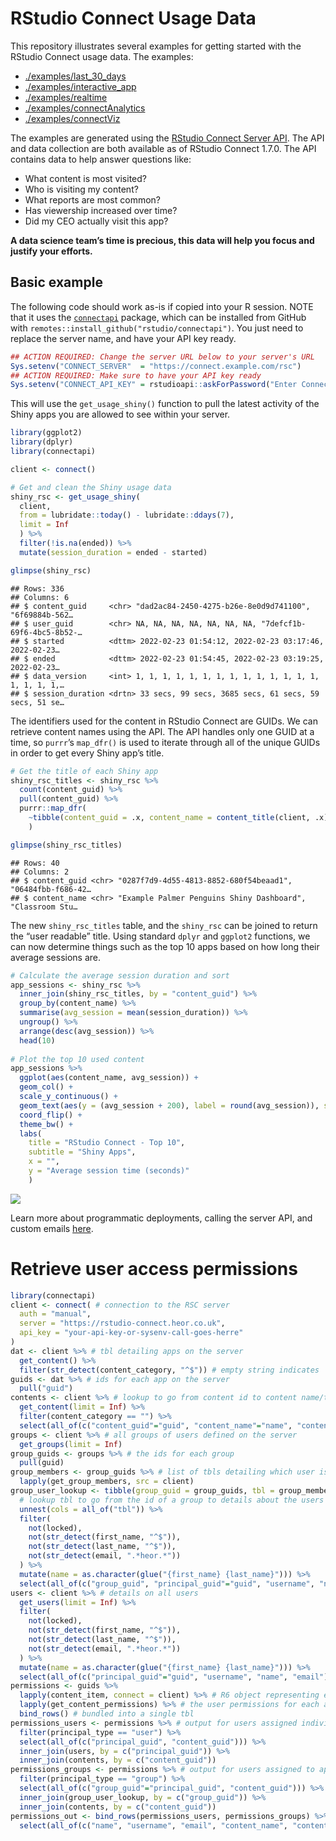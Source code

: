 
# RStudio Connect Usage Data

This repository illustrates several examples for getting started with
the RStudio Connect usage data. The examples:

-   [./examples/last_30_days](./examples/last_30_days)
-   [./examples/interactive_app](./examples/interactive_app)
-   [./examples/realtime](./examples/realtime)
-   [./examples/connectAnalytics](./examples/connectAnalytics)
-   [./examples/connectViz](./examples/connectViz)

The examples are generated using the [RStudio Connect Server
API](https://docs.rstudio.com/connect/api). The API and data collection
are both available as of RStudio Connect 1.7.0. The API contains data to
help answer questions like:

-   What content is most visited?
-   Who is visiting my content?
-   What reports are most common?
-   Has viewership increased over time?
-   Did my CEO actually visit this app?

**A data science team’s time is precious, this data will help you focus
and justify your efforts.**

## Basic example

The following code should work as-is if copied into your R session. NOTE
that it uses the [`connectapi`](https://github.com/rstudio/connectapi)
package, which can be installed from GitHub with
`remotes::install_github("rstudio/connectapi")`. You just need to
replace the server name, and have your API key ready.

``` r
## ACTION REQUIRED: Change the server URL below to your server's URL
Sys.setenv("CONNECT_SERVER"  = "https://connect.example.com/rsc") 
## ACTION REQUIRED: Make sure to have your API key ready
Sys.setenv("CONNECT_API_KEY" = rstudioapi::askForPassword("Enter Connect Token:")) 
```

This will use the `get_usage_shiny()` function to pull the latest
activity of the Shiny apps you are allowed to see within your server.

``` r
library(ggplot2)
library(dplyr)
library(connectapi)

client <- connect()

# Get and clean the Shiny usage data
shiny_rsc <- get_usage_shiny(
  client,
  from = lubridate::today() - lubridate::ddays(7), 
  limit = Inf
  ) %>%
  filter(!is.na(ended)) %>%
  mutate(session_duration = ended - started)

glimpse(shiny_rsc)
```

    ## Rows: 336
    ## Columns: 6
    ## $ content_guid     <chr> "dad2ac84-2450-4275-b26e-8e0d9d741100", "6f69884b-562…
    ## $ user_guid        <chr> NA, NA, NA, NA, NA, NA, NA, "7defcf1b-69f6-4bc5-8b52-…
    ## $ started          <dttm> 2022-02-23 01:54:12, 2022-02-23 03:17:46, 2022-02-23…
    ## $ ended            <dttm> 2022-02-23 01:54:45, 2022-02-23 03:19:25, 2022-02-23…
    ## $ data_version     <int> 1, 1, 1, 1, 1, 1, 1, 1, 1, 1, 1, 1, 1, 1, 1, 1, 1, 1,…
    ## $ session_duration <drtn> 33 secs, 99 secs, 3685 secs, 61 secs, 59 secs, 51 se…

The identifiers used for the content in RStudio Connect are GUIDs. We
can retrieve content names using the API. The API handles only one GUID
at a time, so `purrr`’s `map_dfr()` is used to iterate through all of
the unique GUIDs in order to get every Shiny app’s title.

``` r
# Get the title of each Shiny app
shiny_rsc_titles <- shiny_rsc %>%
  count(content_guid) %>% 
  pull(content_guid) %>%
  purrr::map_dfr(
    ~tibble(content_guid = .x, content_name = content_title(client, .x))
    )

glimpse(shiny_rsc_titles)
```

    ## Rows: 40
    ## Columns: 2
    ## $ content_guid <chr> "0287f7d9-4d55-4813-8852-680f54beaad1", "06484fbb-f686-42…
    ## $ content_name <chr> "Example Palmer Penguins Shiny Dashboard", "Classroom Stu…

The new `shiny_rsc_titles` table, and the `shiny_rsc` can be joined to
return the “user readable” title. Using standard `dplyr` and `ggplot2`
functions, we can now determine things such as the top 10 apps based on
how long their average sessions are.

``` r
# Calculate the average session duration and sort
app_sessions <- shiny_rsc %>%
  inner_join(shiny_rsc_titles, by = "content_guid") %>%
  group_by(content_name) %>%
  summarise(avg_session = mean(session_duration)) %>%
  ungroup() %>%
  arrange(desc(avg_session)) %>%
  head(10)
  
# Plot the top 10 used content
app_sessions %>%
  ggplot(aes(content_name, avg_session)) +
  geom_col() +
  scale_y_continuous() +
  geom_text(aes(y = (avg_session + 200), label = round(avg_session)), size = 3) +
  coord_flip() +
  theme_bw() +
  labs(
    title = "RStudio Connect - Top 10", 
    subtitle = "Shiny Apps", 
    x = "", 
    y = "Average session time (seconds)"
    )
```

![](README_files/figure-gfm/analyze_data-1.png)<!-- -->

Learn more about programmatic deployments, calling the server API, and
custom emails [here](https://docs.rstudio.com/user).

# Retrieve user access permissions

``` r
library(connectapi)
client <- connect( # connection to the RSC server
  auth = "manual",
  server = "https://rstudio-connect.heor.co.uk",
  api_key = "your-api-key-or-sysenv-call-goes-herre"
)
dat <- client %>% # tbl detailing apps on the server
  get_content() %>%
  filter(str_detect(content_category, "^$")) # empty string indicates 'app'
guids <- dat %>% # ids for each app on the server
  pull("guid")
contents <- client %>% # lookup to go from content id to content name/title
  get_content(limit = Inf) %>%
  filter(content_category == "") %>%
  select(all_of(c("content_guid"="guid", "content_name"="name", "content_title"="title")))
groups <- client %>% # all groups of users defined on the server
  get_groups(limit = Inf)
group_guids <- groups %>% # the ids for each group
  pull(guid)
group_members <- group_guids %>% # list of tbls detailing which user is in which group
  lapply(get_group_members, src = client)
group_user_lookup <- tibble(group_guid = group_guids, tbl = group_members) %>%
  # lookup tbl to go from the id of a group to details about the users in the group
  unnest(cols = all_of("tbl")) %>%
  filter(
    not(locked),
    not(str_detect(first_name, "^$")),
    not(str_detect(last_name, "^$")),
    not(str_detect(email, ".*heor.*"))
  ) %>%
  mutate(name = as.character(glue("{first_name} {last_name}"))) %>%
  select(all_of(c("group_guid", "principal_guid"="guid", "username", "name", "email")))
users <- client %>% # details on all users
  get_users(limit = Inf) %>%
  filter(
    not(locked),
    not(str_detect(first_name, "^$")),
    not(str_detect(last_name, "^$")),
    not(str_detect(email, ".*heor.*"))
  ) %>%
  mutate(name = as.character(glue("{first_name} {last_name}"))) %>%
  select(all_of(c("principal_guid"="guid", "username", "name", "email")))
permissions <- guids %>%
  lapply(content_item, connect = client) %>% # R6 object representing each app
  lapply(get_content_permissions) %>% # the user permissions for each app
  bind_rows() # bundled into a single tbl
permissions_users <- permissions %>% # output for users assigned individually to apps
  filter(principal_type == "user") %>%
  select(all_of(c("principal_guid", "content_guid"))) %>%
  inner_join(users, by = c("principal_guid")) %>%
  inner_join(contents, by = c("content_guid"))
permissions_groups <- permissions %>% # output for users assigned to apps through a group
  filter(principal_type == "group") %>%
  select(all_of(c("group_guid"="principal_guid", "content_guid"))) %>%
  inner_join(group_user_lookup, by = c("group_guid")) %>%
  inner_join(contents, by = c("content_guid"))
permissions_out <- bind_rows(permissions_users, permissions_groups) %>% # output
  select(all_of(c("name", "username", "email", "content_name", "content_title")))
```
